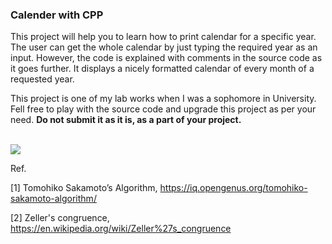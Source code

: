 ### Calender with CPP

This project will help you to learn how to print calendar for a specific year. The user can get the whole calendar by just typing the required year as an input. However, the code is explained with comments in the source code as it goes further. It displays a nicely formatted calendar of every month of a requested year. 

This project is one of my lab works when I was a sophomore in University. Fell free to play with the source code and upgrade this project as per your need. **Do not submit it as it is, as a part of your project.**

</br>
<a title='Calander'>
    <img align="centre" src="https://www.codespeedy.com/wp-content/uploads/2020/03/1.jpg"/>
</a>
<br>

Ref.

[1] Tomohiko Sakamoto’s Algorithm, https://iq.opengenus.org/tomohiko-sakamoto-algorithm/

[2] Zeller's congruence, https://en.wikipedia.org/wiki/Zeller%27s_congruence
